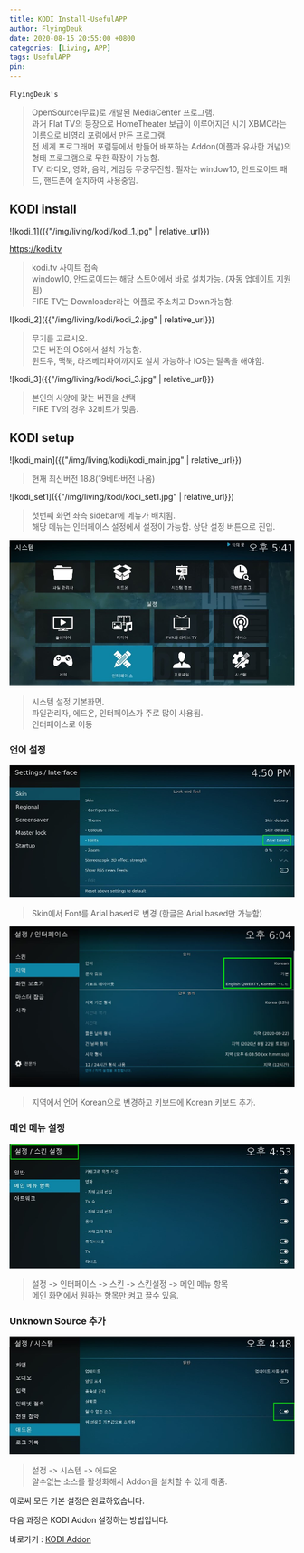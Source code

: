 ```yaml
---
title: KODI Install-UsefulAPP
author: FlyingDeuk
date: 2020-08-15 20:55:00 +0800
categories: [Living, APP]
tags: UsefulAPP
pin:
---
```


`FlyingDeuk's`
> OpenSource(무료)로 개발된 MediaCenter 프로그램. <br>
과거 Flat TV의 등장으로 HomeTheater 보급이 이루어지던 시기 XBMC라는 이름으로 비영리 포럼에서 만든 프로그램.<br>
전 세계 프로그래머 포럼등에서 만들어 배포하는 Addon(어플과 유사한 개념)의 형태 프로그램으로 무한 확장이 가능함.<br>
TV, 라디오, 영화, 음악, 게임등 무궁무진함.
필자는 window10, 안드로이드 패드, 핸드폰에 설치하여 사용중임.


## KODI install
![kodi_1]({{"/img/living/kodi/kodi_1.jpg" | relative_url}})

<https://kodi.tv>
> kodi.tv 사이트 접속<br>
window10, 안드로이드는 해당 스토어에서 바로 설치가능. (자동 업데이트 지원됨)<br>
FIRE TV는 Downloader라는 어플로 주소치고 Down가능함.


![kodi_2]({{"/img/living/kodi/kodi_2.jpg" | relative_url}})
> 무기를 고르시오.<br>
모든 버전의 OS에서 설치 가능함.<br>
윈도우, 맥북, 라즈베리파이까지도 설치 가능하나 IOS는 탈옥을 해야함.


![kodi_3]({{"/img/living/kodi/kodi_3.jpg" | relative_url}})
> 본인의 사양에 맞는 버전을 선택<br>
FIRE TV의 경우 32비트가 맞음.



## KODI setup
![kodi_main]({{"/img/living/kodi/kodi_main.jpg" | relative_url}})
> 현재 최신버전 18.8(19베타버전 나옴)

![kodi_set1]({{"/img/living/kodi/kodi_set1.jpg" | relative_url}})
> 첫번째 화면 좌측 sidebar에 메뉴가 배치됨.<br>
해당 메뉴는 인터페이스 설정에서 설정이 가능함.
상단 설정 버튼으로 진입.<br>

![kodi_set2](/img/living/kodi/kodi_set2.jpg)
> 시스템 설정 기본화면. <br>
파일관리자, 에드온, 인터페이스가 주로 많이 사용됨.<br>
인터페이스로 이동<br>




### 언어 설정

![kodi_set3](/img/living/kodi/kodi_set3.jpg)
> Skin에서 Font를 Arial based로 변경 (한글은 Arial based만 가능함)

![kodi_set4](/img/living/kodi/kodi_set4.jpg)
> 지역에서 언어 Korean으로 변경하고 키보드에 Korean 키보드 추가.

### 메인 메뉴 설정

![kodi_skin](/img/living/kodi/kodi_skin.jpg)
> 설정 -> 인터페이스 -> 스킨 -> 스킨설정 -> 메인 메뉴 항목 <br>
메인 화면에서 원하는 항목만 켜고 끌수 있음.

### Unknown Source 추가
![kodi_unknown](/img/living/kodi/kodi_unknown.jpg)
> 설정 -> 시스템 -> 에드온 <br>
알수없는 소스를 활성화해서 Addon을 설치할 수 있게 해줌.

이로써 모든 기본 설정은 완료하였습니다.

다음 과정은 KODI Addon 설정하는 방법입니다.

바로가기 : [KODI Addon](https://flyingdeuk.github.io/posts/KODI-addon/)
